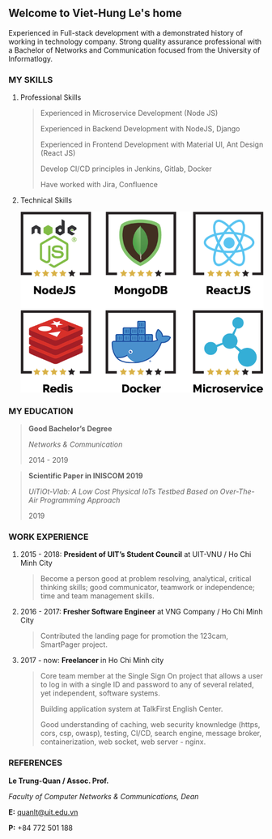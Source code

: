 ## Welcome to Viet-Hung Le's home

Experienced in Full-stack development with a demonstrated history of working in technology company. Strong quality assurance professional with a Bachelor of Networks and Communication focused from the University of Informatlogy.

### MY SKILLS

1. Professional Skills

    > Experienced in Microservice Development (Node JS)
    >
    > Experienced in Backend Development with NodeJS, Django
    > 
    > Experienced in Frontend Development with Material UI, Ant Design (React JS)
    >
    > Develop CI/CD principles in Jenkins, Gitlab, Docker
    > 
    > Have worked with Jira, Confluence

2. Technical Skills

    ![technical skills](/images/technical-skills.png "technical skills")

### MY EDUCATION

> __Good Bachelor’s Degree__
> 
> _Networks & Communication_
> 
> 2014 - 2019

> __Scientific Paper in INISCOM 2019__
> 
> _UiTiOt-Vlab: A Low Cost Physical IoTs Testbed Based on Over-The-Air Programming Approach_
> 
> 2019

### WORK EXPERIENCE

1. 2015 - 2018: __President of UIT’s Student Council__ at UIT-VNU  /  Ho Chi Minh City

    > Become a person good at problem resolving, analytical, critical thinking skills; good communicator, teamwork or independence; time and team management skills.

2. 2016 - 2017: __Fresher Software Engineer__ at VNG Company  /  Ho Chi Minh City

    > Contributed the landing page for promotion the 123cam, SmartPager project.

3. 2017 - now: __Freelancer__ in Ho Chi Minh city

    > Core team member at the Single Sign On project that allows a user to log in with a single ID and password to any of several related, yet independent, software systems.
    >
    > Building application system at TalkFirst English Center.
    >
    > Good understanding of caching, web security knownledge (https, cors, csp, owasp), testing, CI/CD, search engine, message broker, containerization, web socket, web server - nginx.

### REFERENCES

__Le Trung-Quan / Assoc. Prof.__

_Faculty of Computer Networks & Communications, Dean_

__E:__ quanlt@uit.edu.vn

__P:__ +84 772 501 188
